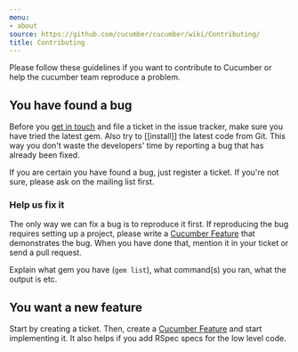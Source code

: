 ```yaml
---
menu:
- about
source: https://github.com/cucumber/cucumber/wiki/Contributing/
title: Contributing
---
```


Please follow these guidelines if you want to contribute to Cucumber or help the cucumber team reproduce a problem.

## You have found a bug

Before you [get in touch](/about/get-in-touch) and file a ticket in the issue tracker, make sure you have tried the latest gem. Also try to \[\[install]] the latest code from Git. This way you don't waste the developers' time by reporting a bug that has already been fixed.

If you are certain you have found a bug, just register a ticket. If you're not sure, please ask on the mailing list first.

### Help us fix it

The only way we can fix a bug is to reproduce it first. If reproducing the bug requires setting up a project, please write a [Cucumber Feature](/gherkin/feature-introduction/) that demonstrates the bug. When you have done that, mention it in your ticket or send a pull request.

Explain what gem you have (`gem list`), what command(s) you ran, what the output is etc.

## You want a new feature

Start by creating a ticket. Then, create a [Cucumber Feature](/gherkin/feature-introduction/) and start implementing it. It also helps if you add RSpec specs for the low level code.
